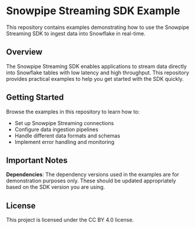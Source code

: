 # Snowpipe Streaming SDK Example

This repository contains examples demonstrating how to use the Snowpipe Streaming SDK to ingest data into Snowflake in real-time.

## Overview

The Snowpipe Streaming SDK enables applications to stream data directly into Snowflake tables with low latency and high throughput. This repository provides practical examples to help you get started with the SDK quickly.

## Getting Started

Browse the examples in this repository to learn how to:
- Set up Snowpipe Streaming connections
- Configure data ingestion pipelines
- Handle different data formats and schemas
- Implement error handling and monitoring

## Important Notes

**Dependencies**: The dependency versions used in the examples are for demonstration purposes only. These should be updated appropriately based on the SDK version you are using.

## License

This project is licensed under the CC BY 4.0 license.

